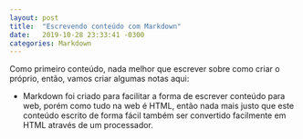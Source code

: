 ```yaml
---
layout: post
title:  "Escrevendo conteúdo com Markdown"
date:   2019-10-28 23:33:41 -0300
categories: Markdown
---
```

Como primeiro conteúdo, nada melhor que escrever sobre como criar o próprio, então, vamos criar algumas notas aqui:

- Markdown foi criado para facilitar a forma de escrever conteúdo para web, porém como tudo na web é HTML, então nada mais justo que este conteúdo escrito de forma fácil também ser convertido facilmente em HTML através de um processador.


